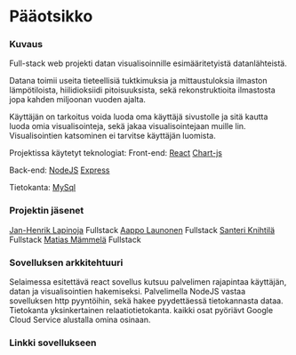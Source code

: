# Pääotsikko

### Kuvaus
Full-stack web projekti datan visualisoinnille esimääritetyistä datanlähteistä.

Datana toimii useita tieteellisiä tuktkimuksia ja mittaustuloksia ilmaston lämpötiloista, hiilidioksiidi pitoisuuksista, sekä rekonstruktioita ilmastosta jopa kahden miljoonan vuoden ajalta.

Käyttäjän on tarkoitus voida luoda oma käyttäjä sivustolle ja sitä kautta luoda omia visualisointeja, sekä jakaa visualisointejaan muille lin. Visualisointien katsominen ei tarvitse käyttäjän luomista.

Projektissa käytetyt teknologiat:
Front-end:
[React](https://reactjs.org/)
[Chart-js](https://www.chartjs.org/)

Back-end:
[NodeJS](https://nodejs.org/en/)
[Express](https://expressjs.com/)

Tietokanta:
[MySql](https://www.mysql.com/)


### Projektin jäsenet
[Jan-Henrik Lapinoja](https://github.com/Jan5u)
Fullstack
[Aappo Launonen](https://github.com/Olvix)
Fullstack
[Santeri Knihtilä](https://github.com/MarsalkkaSandels)
Fullstack
[Matias Mämmelä](https://github.com/MatiasMammela)
Fullstack

### Sovelluksen arkkitehtuuri
Selaimessa esitettävä react sovellus kutsuu palvelimen rajapintaa käyttäjän, datan ja visualisointien hakemiseksi.
Palvelimella NodeJS vastaa sovelluksen http pyyntöihin, sekä hakee pyydettäessä tietokannasta dataa.
Tietokanta yksinkertainen relaatiotietokanta.
kaikki osat pyöriävt Google Cloud Service alustalla omina osinaan.

### Linkki sovellukseen


